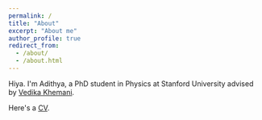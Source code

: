 ```yaml
---
permalink: /
title: "About"
excerpt: "About me"
author_profile: true
redirect_from: 
  - /about/
  - /about.html
---
```


Hiya. I'm Adithya, a PhD student in Physics at Stanford University advised by <a href="https://scholar.google.com/citations?user=xXBlOUYAAAAJ&hl=en" target="_blank">Vedika Khemani</a>.

Here's a <a href="{{base.url}}/assets/adithyasriram_cv-4.pdf" target="_blank">CV</a>.
